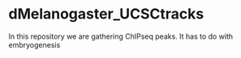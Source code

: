 # dMelanogaster_UCSCtracks



In this repository we are gathering ChIPseq peaks. It has to do with embryogenesis

